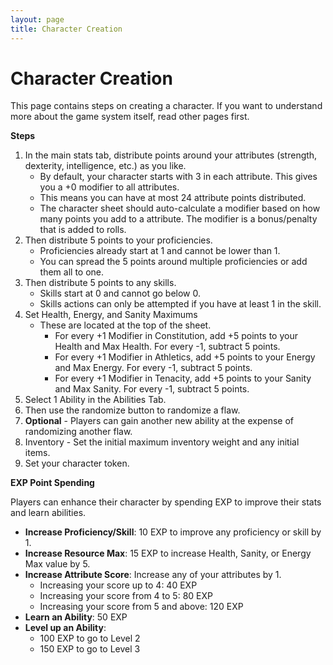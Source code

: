 ```yaml
---
layout: page
title: Character Creation
---
```


# Character Creation #

This page contains steps on creating a character. If you want to understand more about the game system itself, read other pages first.


**Steps**

1. In the main stats tab, distribute points around your attributes (strength, dexterity, intelligence, etc.) as you like.
    - By default, your character starts with 3 in each attribute. This gives you a +0 modifier to all attributes.
    - This means you can have at most 24 attribute points distributed.
    - The character sheet should auto-calculate a modifier based on how many points you add to a attribute. The modifier is a bonus/penalty that is added to rolls.
2. Then distribute 5 points to your proficiencies.
    - Proficiencies already start at 1 and cannot be lower than 1.
    - You can spread the 5 points around multiple proficiencies or add them all to one.
3. Then distribute 5 points to any skills.
    - Skills start at 0 and cannot go below 0.
    - Skills actions can only be attempted if you have at least 1 in the skill.
4. Set Health, Energy, and Sanity Maximums
    - These are located at the top of the sheet.
        - For every +1 Modifier in Constitution, add +5 points to your Health and Max Health. For every -1, subtract 5 points.
        - For every +1 Modifier in Athletics, add +5 points to your Energy and Max Energy. For every -1, subtract 5 points.
        - For every +1 Modifier in Tenacity, add +5 points to your Sanity and Max Sanity. For every -1, subtract 5 points.
5. Select 1 Ability in the Abilities Tab.
6. Then use the randomize button to randomize a flaw. 
7. **Optional** - Players can gain another new ability at the expense of randomizing another flaw.
8. Inventory - Set the initial maximum inventory weight and any initial items. 
9. Set your character token. 


**EXP Point Spending**

Players can enhance their character by spending EXP to improve their stats and learn abilities.

- **Increase Proficiency/Skill**: 10 EXP to improve any proficiency or skill by 1.
- **Increase Resource Max**: 15 EXP to increase Health, Sanity, or Energy Max value by 5.
- **Increase Attribute Score**: Increase any of your attributes by 1. 
    - Increasing your score up to 4: 40 EXP
    - Increasing your score from 4 to 5: 80 EXP
    - Increasing your score from 5 and above: 120 EXP
- **Learn an Ability**: 50 EXP
- **Level up an Ability**: 
    - 100 EXP to go to Level 2 
    - 150 EXP to go to Level 3
